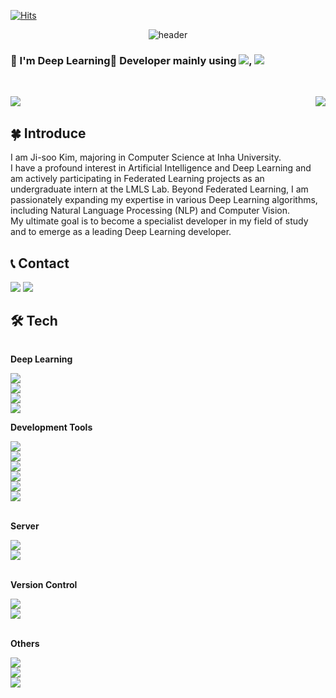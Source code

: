 
[![Hits](https://hits.seeyoufarm.com/api/count/incr/badge.svg?url=https%3A%2F%2Fgithub.com%2Fgroundwater98&count_bg=%235FD0E6&title_bg=%23080000&icon=&icon_color=%23FFFFFF&title=Github&edge_flat=false)](https://hits.seeyoufarm.com)

<div align="center">

  ![header](https://capsule-render.vercel.app/api?type=rounded&color=_hexcode&text=Jisoo%20Kim's%20GitHub%20👋&fontColor=ffffff&animation=blinking&fontSize=40&fontAlignY=50&fontAlign=50&height180)
</div>



### 👋 I'm Deep Learning🤖 Developer mainly using  <img src="https://img.shields.io/badge/Tensorflow-FF6F00?style=flat-square&logo=Tensorflow&logoColor=white"/>, <img src="https://img.shields.io/badge/Python-3776AB?style=flat-square&logo=python&logoColor=white"/> 

<br/>

<p align="center">
  <a href="https://github.com/groundwater98">
    <img align="left" src="https://github-readme-stats.vercel.app/api?username=groundwater98&include_all_commits=true&show_icons=true&theme=dark" />
  <a href="https://github.com/groundwater98">
    <img align="right" src="https://github-readme-stats.vercel.app/api/top-langs/?username=groundwater98&langs_count=10&layout=compact&theme=dark" />
  </a>
</p>

<br clear="left"/>

## 🍀 Introduce
I am Ji-soo Kim, majoring in Computer Science at Inha University. <br/>
I have a profound interest in Artificial Intelligence and Deep Learning and am actively participating in Federated Learning projects as an undergraduate intern at the LMLS Lab. Beyond Federated Learning, I am passionately expanding my expertise in various Deep Learning algorithms, including Natural Language Processing (NLP) and Computer Vision. <br/>
My ultimate goal is to become a specialist developer in my field of study and to emerge as a leading Deep Learning developer.

## 📞 Contact
<div style="display:flex; flex-direction:row;">
    <href="mailto:starprin3@gmail.com">
      <img src="https://img.shields.io/badge/Gmail-EA4335?style=flat_square&logo=Gmail&logoColor=white"> 
    <href="https://www.instagram.com/groundwater98">
        <img src="https://img.shields.io/badge/Instagram-E4405F?style=flat_square&logo=Instagram&logoColor=white"> 

<br/>

## 🛠️ Tech
<div style="display:flex; flex-direction:column; align-items:flex-start;">
    <!-- Deep Learning -->
    <p><strong>Deep Learning</strong></p>
        <img src="https://img.shields.io/badge/Python-3776AB?style=flat-square&logo=python&logoColor=white"/> 
        <img src="https://img.shields.io/badge/Tensorflow-FF6F00?style=flat-square&logo=Tensorflow&logoColor=white"/>
        <img src="https://img.shields.io/badge/Numpy-013243?style=flat-square&logo=Numpy&logoColor=white"/>  
        <img src="https://img.shields.io/badge/Pytorch-EE4C2C?style=flat-square&logo=Pytorch&logoColor=white"/> 
    <!-- Development Tools -->
    <p><strong>Development Tools</strong></p>
        <img src="https://img.shields.io/badge/Visual Studio Code-007ACC?style=flat-square&logo=VisualStudioCode&logoColor=white"/> 
        <img src="https://img.shields.io/badge/Google Colab-F9AB00?style=flat-square&logo=Google Colab&logoColor=white"/>
        <img src="https://img.shields.io/badge/Jupyter-F37626?style=flat-square&logo=Jupyter&logoColor=white"/>
        <img src="https://img.shields.io/badge/Visual Studio-5C2D91?style=flat-square&logo=Visual Studio&logoColor=white"/>
        <img src="https://img.shields.io/badge/PyCharm-000000?style=flat-square&logo=PyCharm&logoColor=white"/>
        <img src="https://img.shields.io/badge/Anaconda-44A833?style=flat-square&logo=Anaconda&logoColor=white"/>
  <br/>
  <!--  Server -->
    <p><strong>Server</strong></p>
        <img src="https://img.shields.io/badge/Django-09E20?style=flat-square&logo=Django&logoColor=white"/>
        <img src="https://img.shields.io/badge/Linux-FCC624?style=flat-square&logo=linux&logoColor=black"/>   
  <br/>
  <!-- Version Control -->
    <p><strong>Version Control</strong></p>
        <img src="https://img.shields.io/badge/Github-181717?style=flat-square&logo=github&logoColor=white"/>
        <img src="https://img.shields.io/badge/Git-F05032?style=flat-square&logo=Git&logoColor=white"/>  
  <br/>
  <!-- Others -->
    <p><strong>Others</strong></p>
        <img src="https://img.shields.io/badge/C-A8B9CC?style=flat-square&logo=C&logoColor=white">
        <img src="https://img.shields.io/badge/C++-00599C?style=flat-square&logo=C++&logoColor=white"> 
        <img src="https://img.shields.io/badge/Figma-F24E1E?style=flat-square&logo=Figma&logoColor=white"> 
</div><br>
</div>





